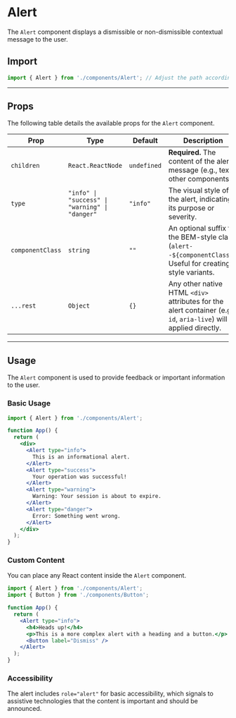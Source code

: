 # Alert

The `Alert` component displays a dismissible or non-dismissible contextual message to the user.

## Import

```jsx
import { Alert } from './components/Alert'; // Adjust the path according to your project structure
````

-----

## Props

The following table details the available props for the `Alert` component.

| Prop             | Type              | Default     | Description                                                                                                                               |
| ---------------- | ----------------- | ----------- | ----------------------------------------------------------------------------------------------------------------------------------------- |
| `children`       | `React.ReactNode` | `undefined` | **Required.** The content of the alert message (e.g., text, other components).                                                            |
| `type`           | `"info" \| "success" \| "warning" \| "danger"` | `"info"`    | The visual style of the alert, indicating its purpose or severity.                                                                        |
| `componentClass` | `string`          | `""`        | An optional suffix for the BEM-style class (`alert--${componentClass}`). Useful for creating style variants.                            |
| `...rest`        | `Object`          | `{}`        | Any other native HTML `<div>` attributes for the alert container (e.g., `id`, `aria-live`) will be applied directly.                    |

-----

## Usage

The `Alert` component is used to provide feedback or important information to the user.

### Basic Usage

```jsx
import { Alert } from './components/Alert';

function App() {
  return (
    <div>
      <Alert type="info">
        This is an informational alert.
      </Alert>
      <Alert type="success">
        Your operation was successful!
      </Alert>
      <Alert type="warning">
        Warning: Your session is about to expire.
      </Alert>
      <Alert type="danger">
        Error: Something went wrong.
      </Alert>
    </div>
  );
}
```

### Custom Content

You can place any React content inside the `Alert` component.

```jsx
import { Alert } from './components/Alert';
import { Button } from './components/Button';

function App() {
  return (
    <Alert type="info">
      <h4>Heads up!</h4>
      <p>This is a more complex alert with a heading and a button.</p>
      <Button label="Dismiss" />
    </Alert>
  );
}
```

### Accessibility

The alert includes `role="alert"` for basic accessibility, which signals to assistive technologies that the content is important and should be announced.
